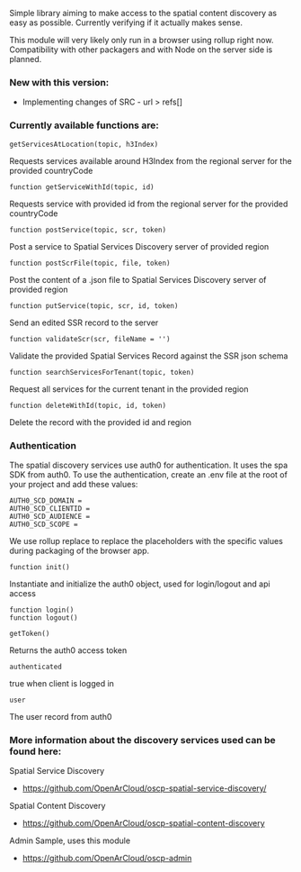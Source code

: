 Simple library aiming to make access to the spatial content discovery as 
easy as possible. Currently verifying if it actually makes sense.


This module will very likely only run in a browser using rollup right now. 
Compatibility with other packagers and with Node on the server side is planned.


### New with this version:
- Implementing changes of SRC - url > refs[]


### Currently available functions are:
    getServicesAtLocation(topic, h3Index)
Requests services available around H3Index from the regional server for the provided 
countryCode

    function getServiceWithId(topic, id)
Requests service with provided id from the regional server for the provided countryCode

    function postService(topic, scr, token)
Post a service to Spatial Services Discovery server of provided region

    function postScrFile(topic, file, token)
Post the content of a .json file to Spatial Services Discovery server of provided region

    function putService(topic, scr, id, token)
Send an edited SSR record to the server

    function validateScr(scr, fileName = '')
Validate the provided Spatial Services Record against the SSR json schema 

    function searchServicesForTenant(topic, token)
Request all services for the current tenant in the provided region

    function deleteWithId(topic, id, token)
Delete the record with the provided id and region


### Authentication

The spatial discovery services use auth0 for authentication. It uses the spa SDK from auth0. 
To use the authentication, create an .env file at the root of your project and add these 
values:

```
AUTH0_SCD_DOMAIN = 
AUTH0_SCD_CLIENTID = 
AUTH0_SCD_AUDIENCE = 
AUTH0_SCD_SCOPE = 
```

We use rollup replace to replace the placeholders with the specific values during 
packaging of the browser app.


    function init()
Instantiate and initialize the auth0 object, used for login/logout and api access

    function login()
    function logout()

    getToken()
Returns the auth0 access token

    authenticated
true when client is logged in

    user
The user record from auth0


### More information about the discovery services used can be found here:

Spatial Service Discovery
- https://github.com/OpenArCloud/oscp-spatial-service-discovery/

Spatial Content Discovery
- https://github.com/OpenArCloud/oscp-spatial-content-discovery

Admin Sample, uses this module
- https://github.com/OpenArCloud/oscp-admin